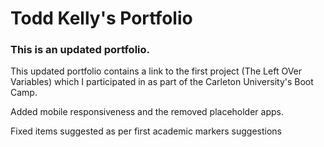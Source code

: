 # Todd Kelly's Portfolio

### This is an updated portfolio.

This updated portfolio contains a link to the first project (The Left OVer Variables) which I participated in as part of the Carleton University's Boot Camp. 

Added mobile responsiveness and the removed placeholder apps. 

Fixed items suggested as per first academic markers suggestions